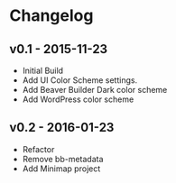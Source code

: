 # Changelog

## v0.1 - 2015-11-23
* Initial Build
* Add UI Color Scheme settings.
* Add Beaver Builder Dark color scheme
* Add WordPress color scheme

## v0.2 - 2016-01-23
* Refactor
* Remove bb-metadata
* Add Minimap project
